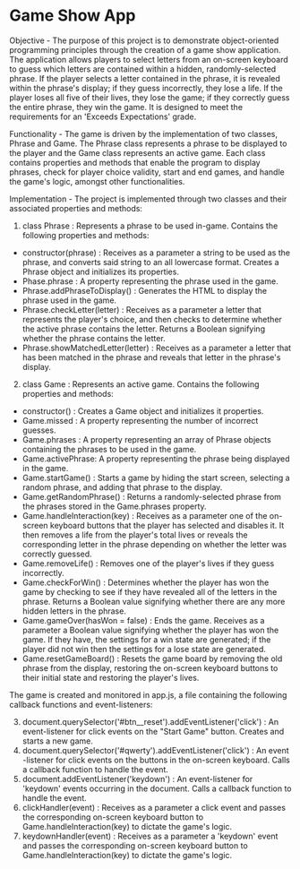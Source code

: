 # Game Show App

Objective - The purpose of this project is to demonstrate object-oriented programming
principles through the creation of a game show application. The application
allows players to select letters from an on-screen keyboard to guess which
letters are contained within a hidden, randomly-selected phrase. If the
player selects a letter contained in the phrase, it is revealed within the
phrase's display; if they guess incorrectly, they lose a life. If the player
loses all five of their lives, they lose the game; if they correctly guess
the entire phrase, they win the game. It is designed to meet the requirements
for an 'Exceeds Expectations' grade.

Functionality - The game is driven by the implementation of two classes, Phrase and Game. The
Phrase class represents a phrase to be displayed to the player and the Game
class represents an active game. Each class contains properties and methods
that enable the program to display phrases, check for player choice validity,
start and end games, and handle the game's logic, amongst other
functionalities.

Implementation - The project is implemented through two classes and their associated properties
and methods:
1. class Phrase : Represents a phrase to be used in-game. Contains the
following properties and methods:
* constructor(phrase) : Receives as a parameter a string to be used as
the phrase, and converts said string to an all lowercase format.
Creates a Phrase object and initializes its properties.
* Phase.phrase : A property representing the phrase used in the game.
* Phrase.addPhraseToDisplay() : Generates the HTML to display the phrase used in the game.
* Phrase.checkLetter(letter) : Receives as a parameter a letter that
represents the player's choice, and then checks to determine whether
the active phrase contains the letter. Returns a Boolean signifying
whether the phrase contains the letter.
* Phrase.showMatchedLetter(letter) : Receives as a parameter a letter
that has been matched in the phrase and reveals that letter in the
phrase's display.
2. class Game : Represents an active game. Contains the following properties
and methods:
* constructor() : Creates a Game object and initializes it properties.
* Game.missed : A property representing the number of incorrect guesses.
* Game.phrases : A property representing an array of Phrase objects containing the phrases to be used in the game.
* Game.activePhrase: A property representing the phrase being displayed in the game.
* Game.startGame() : Starts a game by hiding the start screen, selecting a random phrase, and adding that phrase to the display.
* Game.getRandomPhrase() : Returns a randomly-selected phrase from the phrases stored in the Game.phrases property.
* Game.handleInteraction(key) : Receives as a parameter one of the
on-screen keyboard buttons that the player has selected and disables
it. It then removes a life from the player's total lives or reveals
the corresponding letter in the phrase depending on whether the
letter was correctly guessed.
* Game.removeLife() : Removes one of the player's lives if they guess incorrectly.
* Game.checkForWin() : Determines whether the player has won the game
by checking to see if they have revealed all of the letters in the
phrase. Returns a Boolean value signifying whether there are any
more hidden letters in the phrase.
* Game.gameOver(hasWon = false) : Ends the game. Receives as a
parameter a Boolean value signifying whether the player has won the
game. If they have, the settings for a win state are generated; if
the player did not win then the settings for a lose state are
generated.
* Game.resetGameBoard() : Resets the game board by removing the old
phrase from the display, restoring the on-screen keyboard buttons to
their initial state and restoring the player's lives.

The game is created and monitored in app.js, a file containing the following
callback functions and event-listeners:

3. document.querySelector('#btn__reset').addEventListener('click') : An
event-listener for click events on the "Start Game" button. Creates
and starts a new game.
4. document.querySelector('#qwerty').addEventListener('click') : An event
-listener for click events on the buttons in the on-screen keyboard.
Calls a callback function to handle the event.
5. document.addEventListener('keydown') : An event-listener for 'keydown'
events occurring in the document. Calls a callback function to handle
the event.
6. clickHandler(event) : Receives as a parameter a click event and
passes the corresponding on-screen keyboard button to
Game.handleInteraction(key) to dictate the game's logic.
7. keydownHandler(event) : Receives as a parameter a 'keydown' event and
passes the corresponding on-screen keyboard button to
Game.handleInteraction(key) to dictate the game's logic.
